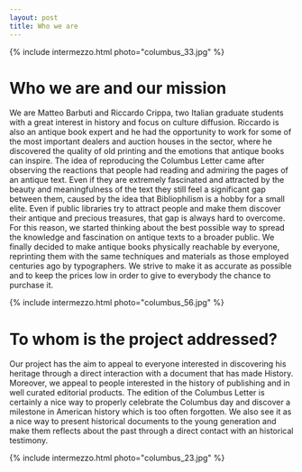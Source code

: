 ```yaml
---
layout: post
title: Who we are
---
```


{% include intermezzo.html photo="columbus_33.jpg" %}

Who we are and our mission
==========

We are Matteo Barbuti and Riccardo Crippa, two Italian graduate 
students with a great interest in history and focus on culture
diffusion. Riccardo is also an antique book expert and he had the 
opportunity to work for some of the most important dealers and auction 
houses in the sector, where he discovered the quality of old printing 
and the emotions that antique books can inspire. The idea of 
reproducing the Columbus Letter came after observing the reactions 
that people had reading and admiring the pages of an antique text. Even 
if they are extremely fascinated and attracted by the beauty and 
meaningfulness of the text they still feel a significant gap between 
them, caused by the idea that Bibliophilism is a hobby for a small elite. 
Even if public libraries try to attract people and make them discover 
their antique and precious treasures, that gap is always hard to 
overcome. For this reason, we started thinking about the best possible 
way to spread the knowledge and fascination on antique texts to a 
broader public. We finally decided to make antique books physically 
reachable by everyone, reprinting them with the same techniques and 
materials as those employed centuries ago by typographers. We strive to 
make it as accurate as possible and to keep the prices low in order 
to give to everybody the chance to purchase it.


{% include intermezzo.html photo="columbus_56.jpg" %}

To whom is the project addressed?
=================================
Our project has the aim to appeal to everyone interested in 
discovering his heritage through a direct interaction with a document 
that has made History. Moreover, we appeal to people interested in the 
history of publishing and in well curated editorial products. The 
edition of the Columbus Letter is certainly a nice way to properly 
celebrate the Columbus day and discover a milestone in American history 
which is too often forgotten. We also see it as a nice way to present 
historical documents to the young generation and make them reflects 
about the past through a direct contact with an historical testimony.

{% include intermezzo.html photo="columbus_23.jpg" %}
